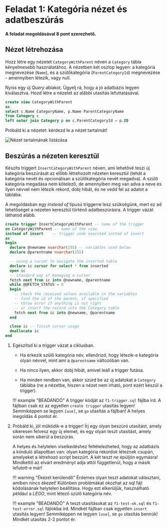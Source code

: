 # Feladat 1: Kategória nézet és adatbeszúrás

**A feladat megoldásával 8 pont szerezhető.**

## Nézet létrehozása

Hozz létre egy nézetet `CategoryWithParent` néven a `Category` tábla kényelmesebb használatához. A nézetben két oszlop legyen: a kategória megnevezése (`Name`), és a szülőkategória (`ParentCategoryId`) megnevezése - amennyiben létezik, vagy null.

Nyiss egy új _Query_ ablakot. Ügyelj rá, hogy a jó adatbázis legyen kiválasztva. Hozd létre a nézetet az alábbi utasítás lefuttatásával.

```sql
create view CategoryWithParent
as
select c.Name CategoryName, p.Name ParentCategoryName
from Category c
left outer join Category p on c.ParentCategoryId = p.ID
```

Próbáld ki a nézetet: kérdezd le a nézet tartalmát!

![Nézet tartalmának listázása](../images/sql-management-query-view.png)

## Beszúrás a nézeten keresztül

Készíts triggert `InsertCategoryWithParent` néven, ami lehetővé teszi új kategória beszúrását az előbb létrehozott nézeten keresztül (tehát a kategória nevét és opcionálisan a szülőkategória nevét megadva). A szülő kategória megadása nem kötelező, de amennyiben meg van adva a neve és ilyen névvel nem létezik rekord, dobj hibát, és ne vedd fel az adatot a táblába.

A megoldásban egy _instead of_ típusú triggerre lesz szükségünk, mert ez ad lehetőséget a nézeten keresztül történő adatbeszúrásra. A trigger vázát láthatod alább.

```sql
create trigger InsertCategoryWithParent -- name of the trigger
on CategoryWithParent -- name of the view
instead of insert    -- trigger code executed insted of insert
as
begin
  declare @newname nvarchar(255) -- variables used below
  declare @parentname nvarchar(255)

  -- using a cursor to navigate the inserted table
  declare ic cursor for select * from inserted
  open ic
  -- standard way of managing a cursor
  fetch next from ic into @newname, @parentname
  while @@FETCH_STATUS = 0
  begin
    -- check the received values available in the variables
    -- find the id of the parent, if specified
    -- throw error if anything is not right
    -- or insert the record into the Category table
    fetch next from ic into @newname, @parentname
  end

  close ic -- finish cursor usage
  deallocate ic
end
```

1. Egészítsd ki a trigger vázat a ciklusban.

    - Ha érkezik szülő kategória név, ellenőrizd, hogy létezik-e kategória olyan névvel, mint ami a `@parentname` változóban van.

    - Ha nincs ilyen, akkor dobj hibát, amivel leáll a trigger futása.

    - Ha minden rendben van, akkor szúrd be az új adatokat a `Category` táblába (ne a nézetbe, hiszen a nézet nem írható, pont ezért készül a trigger).

    !!! example "BEADANDÓ"
        A trigger kódját az `f1-trigger.sql` fájlba írd. A fájlban csak ez az egyetlen `create trigger` utasítás legyen! Semmiképpen se legyen `[use]`, se `go` utasítás a fájlban! A helyes megoldás 4 pontot ér.

1. Próbáld ki, jól működik-e a trigger! Írj egy olyan beszúró utasítást, amely sikeresen felvesz egy új elemet, és egy olyan teszt utasítást, amely során nem sikerül a beszúrás.

    A helyes és helytelen viselkedéshez feltételezheted, hogy az adatbázis a kiinduló állapotban van: olyan kategória rekordok léteznek csupán, amelyeket a létrehozó script beszúrt. A két teszt _ne_ épüljön egymásra! Mindkettő az elvárt eredményt adja attól függetlenül, hogy a másik lefutott-e már!

    !!! warning "Ékezet kerülendő"
        Érdemes olyan teszt adatokat választani, amiben nincs ékezet! Különben problémákat okozhat az sql fájl kódolásának helytelen beállítása. Hogy ezt elkerüljük, használható például a _LEGO_, mint létező szülő kategória név.

    !!! example "BEADANDÓ"
        A teszt utasításokat az `f1-test-ok.sql` és `f1-test-error.sql` fájlokba írd. Mindkét fájlban csak egyetlen `insert` utasítás legyen! Semmiképpen ne legyen `[use]`, se `go` utasítás bennük! Mindkét utasítás 2-2 pontot ér.
